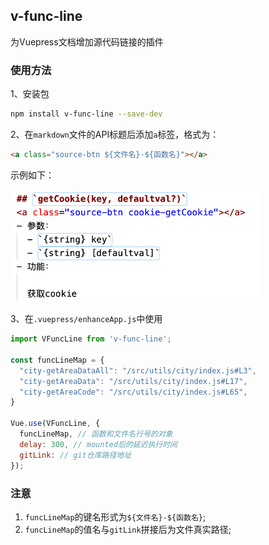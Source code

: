 ## v-func-line

为Vuepress文档增加源代码链接的插件

### 使用方法

1、安装包

```bash
npm install v-func-line --save-dev
```

2、在`markdown`文件的API标题后添加`a`标签，格式为：

```html
<a class="source-btn ${文件名}-${函数名}"></a>
```
示例如下：

<img src='./imgs/markdown-example.png' width="400"/>

3、在`.vuepress/enhanceApp.js`中使用

```js
import VFuncLine from 'v-func-line';

const funcLineMap = {
  "city-getAreaDataAll": "/src/utils/city/index.js#L3",
  "city-getAreaData": "/src/utils/city/index.js#L17",
  "city-getAreaCode": "/src/utils/city/index.js#L65",
}

Vue.use(VFuncLine, {
  funcLineMap, // 函数和文件名行号的对象
  delay: 300, // mounted后的延迟执行时间
  gitLink: // git仓库路径地址
});
```


### 注意

1. `funcLineMap`的键名形式为`${文件名}-${函数名}`;
2. `funcLineMap`的值名与`gitLink`拼接后为文件真实路径;

